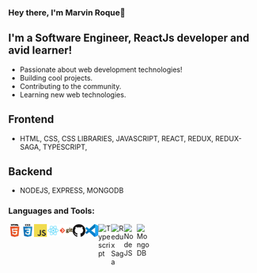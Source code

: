 ### Hey there, I'm Marvin Roque👋

## I'm a Software Engineer, ReactJs developer and avid learner!
- Passionate about web development technologies!
- Building cool projects. 
- Contributing to the community.
- Learning new web technologies.

## Frontend 
* HTML, CSS, CSS LIBRARIES, JAVASCRIPT, REACT, REDUX, REDUX-SAGA, TYPESCRIPT, 

## Backend
* NODEJS, EXPRESS, MONGODB

### Languages and Tools:

<img align="left" alt="HTML5" width="26px" src="https://raw.githubusercontent.com/github/explore/80688e429a7d4ef2fca1e82350fe8e3517d3494d/topics/html/html.png" />
<img align="left" alt="CSS3" width="26px" src="https://raw.githubusercontent.com/github/explore/80688e429a7d4ef2fca1e82350fe8e3517d3494d/topics/css/css.png" />
<img align="left" alt="JavaScript" width="26px" src="https://raw.githubusercontent.com/github/explore/80688e429a7d4ef2fca1e82350fe8e3517d3494d/topics/javascript/javascript.png" />
<img align="left" alt="React" width="26px" src="https://raw.githubusercontent.com/github/explore/80688e429a7d4ef2fca1e82350fe8e3517d3494d/topics/react/react.png" />
<img align="left" alt="Git" width="26px" src="https://raw.githubusercontent.com/github/explore/80688e429a7d4ef2fca1e82350fe8e3517d3494d/topics/git/git.png" />
<img align="left" alt="GitHub" width="26px" src="https://raw.githubusercontent.com/github/explore/78df643247d429f6cc873026c0622819ad797942/topics/github/github.png" />
<img align="left" alt="Visual Studio Code" width="26px" src="https://raw.githubusercontent.com/github/explore/80688e429a7d4ef2fca1e82350fe8e3517d3494d/topics/visual-studio-code/visual-studio-code.png" />
<img align="left" alt="Typescript" width="26px" src="https://user-images.githubusercontent.com/97417405/212519472-8155dbc6-464e-420d-9a10-243ed4adb8da.png" />
<img align="left" alt="Redux Saga" width="26px" src="https://user-images.githubusercontent.com/97417405/212519515-84c6ecee-6b40-4d7c-9c1e-52081c53f595.png" />
<img align="left" alt="Node JS" width="26px" src="https://user-images.githubusercontent.com/97417405/212519554-92a827f3-c6a1-491a-8af2-023f3b6314bb.png" />
<img align="left" alt="Mongo DB" width="26px" src="https://user-images.githubusercontent.com/97417405/212519668-d7c12194-7e4b-4de3-b966-27be9d3d515e.png" />

<br />
